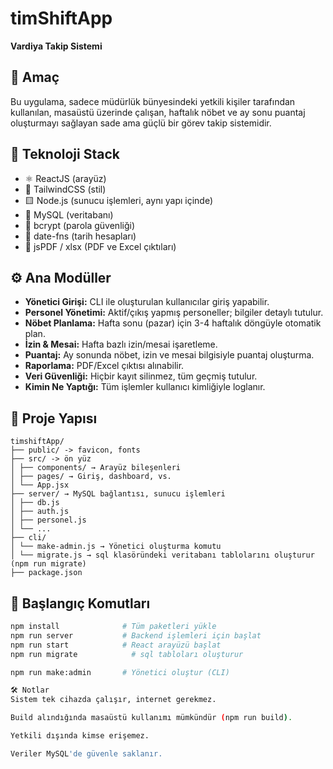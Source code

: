 # timShiftApp

**Vardiya Takip Sistemi**

## 🎯 Amaç

Bu uygulama, sadece müdürlük bünyesindeki yetkili kişiler tarafından kullanılan, masaüstü üzerinde çalışan, haftalık nöbet ve ay sonu puantaj oluşturmayı sağlayan sade ama güçlü bir görev takip sistemidir.

## 🧱 Teknoloji Stack

- ⚛️ ReactJS (arayüz)
- 💅 TailwindCSS (stil)
- 🟨 Node.js (sunucu işlemleri, aynı yapı içinde)
- 🐬 MySQL (veritabanı)
- 🔐 bcrypt (parola güvenliği)
- 📅 date-fns (tarih hesapları)
- 📄 jsPDF / xlsx (PDF ve Excel çıktıları)

## ⚙️ Ana Modüller

- **Yönetici Girişi:** CLI ile oluşturulan kullanıcılar giriş yapabilir.
- **Personel Yönetimi:** Aktif/çıkış yapmış personeller; bilgiler detaylı tutulur.
- **Nöbet Planlama:** Hafta sonu (pazar) için 3-4 haftalık döngüyle otomatik plan.
- **İzin & Mesai:** Hafta bazlı izin/mesai işaretleme.
- **Puantaj:** Ay sonunda nöbet, izin ve mesai bilgisiyle puantaj oluşturma.
- **Raporlama:** PDF/Excel çıktısı alınabilir.
- **Veri Güvenliği:** Hiçbir kayıt silinmez, tüm geçmiş tutulur.
- **Kimin Ne Yaptığı:** Tüm işlemler kullanıcı kimliğiyle loglanır.

## 📁 Proje Yapısı
```
timshiftApp/
├── public/ -> favicon, fonts
├── src/ -> ön yüz
│ ├── components/ → Arayüz bileşenleri
│ ├── pages/ → Giriş, dashboard, vs.
│ └── App.jsx
├── server/ → MySQL bağlantısı, sunucu işlemleri
│ ├── db.js
│ ├── auth.js
│ ├── personel.js
│ └── ...
├── cli/
│ └── make-admin.js → Yönetici oluşturma komutu
│ └── migrate.js → sql klasöründeki veritabanı tablolarını oluşturur (npm run migrate)
├── package.json
```

## 🚀 Başlangıç Komutları

```bash
npm install              # Tüm paketleri yükle
npm run server           # Backend işlemleri için başlat
npm run start            # React arayüzü başlat
npm run migrate            # sql tabloları oluşturur

npm run make:admin       # Yönetici oluştur (CLI)

🛠 Notlar
Sistem tek cihazda çalışır, internet gerekmez.

Build alındığında masaüstü kullanımı mümkündür (npm run build).

Yetkili dışında kimse erişemez.

Veriler MySQL'de güvenle saklanır.